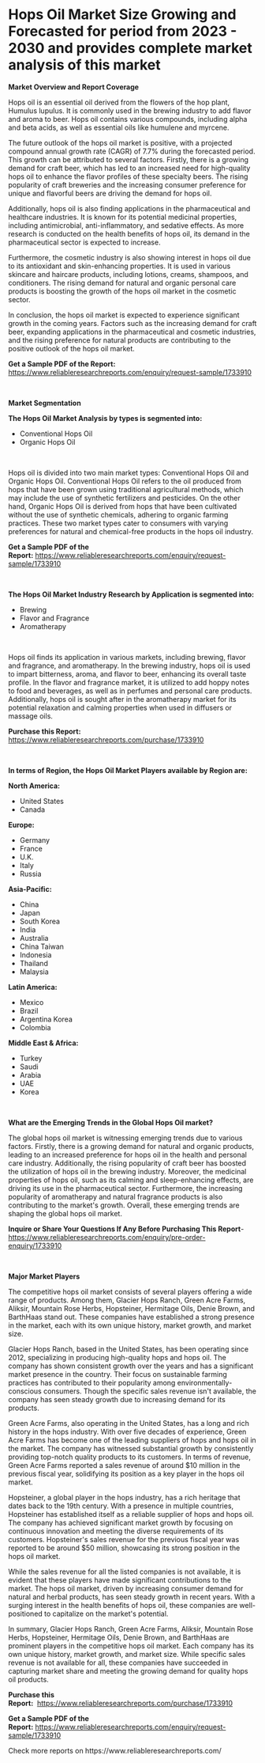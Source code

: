 <p><h1>Hops Oil Market Size Growing and Forecasted for period from 2023 - 2030 and provides complete market analysis of this market</h1></p><p><strong>Market Overview and Report Coverage</strong></p>
<p><p>Hops oil is an essential oil derived from the flowers of the hop plant, Humulus lupulus. It is commonly used in the brewing industry to add flavor and aroma to beer. Hops oil contains various compounds, including alpha and beta acids, as well as essential oils like humulene and myrcene.</p><p>The future outlook of the hops oil market is positive, with a projected compound annual growth rate (CAGR) of 7.7% during the forecasted period. This growth can be attributed to several factors. Firstly, there is a growing demand for craft beer, which has led to an increased need for high-quality hops oil to enhance the flavor profiles of these specialty beers. The rising popularity of craft breweries and the increasing consumer preference for unique and flavorful beers are driving the demand for hops oil.</p><p>Additionally, hops oil is also finding applications in the pharmaceutical and healthcare industries. It is known for its potential medicinal properties, including antimicrobial, anti-inflammatory, and sedative effects. As more research is conducted on the health benefits of hops oil, its demand in the pharmaceutical sector is expected to increase.</p><p>Furthermore, the cosmetic industry is also showing interest in hops oil due to its antioxidant and skin-enhancing properties. It is used in various skincare and haircare products, including lotions, creams, shampoos, and conditioners. The rising demand for natural and organic personal care products is boosting the growth of the hops oil market in the cosmetic sector.</p><p>In conclusion, the hops oil market is expected to experience significant growth in the coming years. Factors such as the increasing demand for craft beer, expanding applications in the pharmaceutical and cosmetic industries, and the rising preference for natural products are contributing to the positive outlook of the hops oil market.</p></p>
<p><strong>Get a Sample PDF of the Report:</strong> <a href="https://www.reliableresearchreports.com/enquiry/request-sample/1733910">https://www.reliableresearchreports.com/enquiry/request-sample/1733910</a></p>
<p>&nbsp;</p>
<p><strong>Market Segmentation</strong></p>
<p><strong>The Hops Oil Market Analysis by types is segmented into:</strong></p>
<p><ul><li>Conventional Hops Oil</li><li>Organic Hops Oil</li></ul></p>
<p>&nbsp;</p>
<p><p>Hops oil is divided into two main market types: Conventional Hops Oil and Organic Hops Oil. Conventional Hops Oil refers to the oil produced from hops that have been grown using traditional agricultural methods, which may include the use of synthetic fertilizers and pesticides. On the other hand, Organic Hops Oil is derived from hops that have been cultivated without the use of synthetic chemicals, adhering to organic farming practices. These two market types cater to consumers with varying preferences for natural and chemical-free products in the hops oil industry.</p></p>
<p><strong>Get a Sample PDF of the Report:</strong>&nbsp;<a href="https://www.reliableresearchreports.com/enquiry/request-sample/1733910">https://www.reliableresearchreports.com/enquiry/request-sample/1733910</a></p>
<p>&nbsp;</p>
<p><strong>The Hops Oil Market Industry Research by Application is segmented into:</strong></p>
<p><ul><li>Brewing</li><li>Flavor and Fragrance</li><li>Aromatherapy</li></ul></p>
<p>&nbsp;</p>
<p><p>Hops oil finds its application in various markets, including brewing, flavor and fragrance, and aromatherapy. In the brewing industry, hops oil is used to impart bitterness, aroma, and flavor to beer, enhancing its overall taste profile. In the flavor and fragrance market, it is utilized to add hoppy notes to food and beverages, as well as in perfumes and personal care products. Additionally, hops oil is sought after in the aromatherapy market for its potential relaxation and calming properties when used in diffusers or massage oils.</p></p>
<p><strong>Purchase this Report:</strong>&nbsp; <a href="https://www.reliableresearchreports.com/purchase/1733910">https://www.reliableresearchreports.com/purchase/1733910</a></p>
<p>&nbsp;</p>
<p><strong>In terms of Region, the Hops Oil Market Players available by Region are:</strong></p>
<p>
    <p> <strong> North America: </strong>
        <ul>
            <li>United States</li>
            <li>Canada</li>
        </ul>
        </p> 
    <p> <strong> Europe: </strong>
        <ul>
            <li>Germany</li>
            <li>France</li>
            <li>U.K.</li>
            <li>Italy</li>
            <li>Russia</li>
        </ul>
        </p> 
    <p> <strong> Asia-Pacific: </strong>
        <ul>
            <li>China</li>
            <li>Japan</li>
            <li>South Korea</li>
            <li>India</li>
            <li>Australia</li>
            <li>China Taiwan</li>
            <li>Indonesia</li>
            <li>Thailand</li>
            <li>Malaysia</li>
        </ul>
        </p> 
    <p> <strong> Latin America: </strong>
        <ul>
            <li>Mexico</li>
            <li>Brazil</li>
            <li>Argentina Korea</li>
            <li>Colombia</li>
        </ul>
        </p> 
    <p> <strong> Middle East & Africa: </strong>
        <ul>
            <li>Turkey</li>
            <li>Saudi</li>
            <li>Arabia</li>
            <li>UAE</li>
            <li>Korea</li>
        </ul>
    </p>
    </p>
<p>&nbsp;</p>
<p><strong>What are the Emerging Trends in the Global Hops Oil market?</strong></p>
<p><p>The global hops oil market is witnessing emerging trends due to various factors. Firstly, there is a growing demand for natural and organic products, leading to an increased preference for hops oil in the health and personal care industry. Additionally, the rising popularity of craft beer has boosted the utilization of hops oil in the brewing industry. Moreover, the medicinal properties of hops oil, such as its calming and sleep-enhancing effects, are driving its use in the pharmaceutical sector. Furthermore, the increasing popularity of aromatherapy and natural fragrance products is also contributing to the market's growth. Overall, these emerging trends are shaping the global hops oil market.</p></p>
<p><strong>Inquire or Share Your Questions If Any Before Purchasing This Report</strong>- <a href="https://www.reliableresearchreports.com/enquiry/pre-order-enquiry/1733910">https://www.reliableresearchreports.com/enquiry/pre-order-enquiry/1733910</a></p>
<p>&nbsp;</p>
<p><strong>Major Market Players</strong></p>
<p><p>The competitive hops oil market consists of several players offering a wide range of products. Among them, Glacier Hops Ranch, Green Acre Farms, Aliksir, Mountain Rose Herbs, Hopsteiner, Hermitage Oils, Denie Brown, and BarthHaas stand out. These companies have established a strong presence in the market, each with its own unique history, market growth, and market size.</p><p>Glacier Hops Ranch, based in the United States, has been operating since 2012, specializing in producing high-quality hops and hops oil. The company has shown consistent growth over the years and has a significant market presence in the country. Their focus on sustainable farming practices has contributed to their popularity among environmentally-conscious consumers. Though the specific sales revenue isn't available, the company has seen steady growth due to increasing demand for its products.</p><p>Green Acre Farms, also operating in the United States, has a long and rich history in the hops industry. With over five decades of experience, Green Acre Farms has become one of the leading suppliers of hops and hops oil in the market. The company has witnessed substantial growth by consistently providing top-notch quality products to its customers. In terms of revenue, Green Acre Farms reported a sales revenue of around $10 million in the previous fiscal year, solidifying its position as a key player in the hops oil market.</p><p>Hopsteiner, a global player in the hops industry, has a rich heritage that dates back to the 19th century. With a presence in multiple countries, Hopsteiner has established itself as a reliable supplier of hops and hops oil. The company has achieved significant market growth by focusing on continuous innovation and meeting the diverse requirements of its customers. Hopsteiner's sales revenue for the previous fiscal year was reported to be around $50 million, showcasing its strong position in the hops oil market.</p><p>While the sales revenue for all the listed companies is not available, it is evident that these players have made significant contributions to the market. The hops oil market, driven by increasing consumer demand for natural and herbal products, has seen steady growth in recent years. With a surging interest in the health benefits of hops oil, these companies are well-positioned to capitalize on the market's potential.</p><p>In summary, Glacier Hops Ranch, Green Acre Farms, Aliksir, Mountain Rose Herbs, Hopsteiner, Hermitage Oils, Denie Brown, and BarthHaas are prominent players in the competitive hops oil market. Each company has its own unique history, market growth, and market size. While specific sales revenue is not available for all, these companies have succeeded in capturing market share and meeting the growing demand for quality hops oil products.</p></p>
<p><strong>Purchase this Report:</strong>&nbsp;&nbsp;<a href="https://www.reliableresearchreports.com/purchase/1733910">https://www.reliableresearchreports.com/purchase/1733910</a></p>
<p></p>
<p><strong>Get a Sample PDF of the Report:</strong>&nbsp;<a href="https://www.reliableresearchreports.com/enquiry/request-sample/1733910">https://www.reliableresearchreports.com/enquiry/request-sample/1733910</a></p>
<p>Check more reports on https://www.reliableresearchreports.com/</p>
